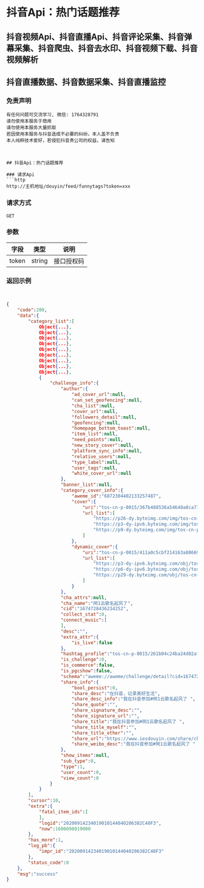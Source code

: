 # 抖音Api：热门话题推荐

## 抖音视频Api、抖音直播Api、抖音评论采集、抖音弹幕采集、抖音爬虫、抖音去水印、抖音视频下载、抖音视频解析
## 抖音直播数据、抖音数据采集、抖音直播监控

### 免责声明
```
有任何问题可交流学习, 微信: 1764328791
请勿使用本服务于商用
请勿使用本服务大量抓取
若因使用本服务与抖音造成不必要的纠纷，本人盖不负责
本人纯粹技术爱好，若侵犯抖音贵公司的权益，请告知
```
```


## 抖音Api：热门话题推荐

### 请求Api
```http
http://主机地址/douyin/feed/funnytags?token=xxx

```

### 

### 请求方式
```http
GET
```

### 

### 参数
| 字段 | 类型 | 说明 |
| --- | --- | --- |
| token | string | 接口授权码 |


### 

### 返回示例
```json


{
    "code":200,
    "data":{
        "category_list":[
            Object{...},
            Object{...},
            Object{...},
            Object{...},
            Object{...},
            Object{...},
            Object{...},
            Object{...},
            Object{...},
            {
                "challenge_info":{
                    "author":{
                        "ad_cover_url":null,
                        "can_set_geofencing":null,
                        "cha_list":null,
                        "cover_url":null,
                        "followers_detail":null,
                        "geofencing":null,
                        "homepage_bottom_toast":null,
                        "item_list":null,
                        "need_points":null,
                        "new_story_cover":null,
                        "platform_sync_info":null,
                        "relative_users":null,
                        "type_label":null,
                        "user_tags":null,
                        "white_cover_url":null
                    },
                    "banner_list":null,
                    "category_cover_info":{
                        "aweme_id":"6872304402133257487",
                        "cover":{
                            "uri":"tos-cn-p-0015/367b488536a54648a8ca71f62276b47d",
                            "url_list":[
                                "https://p26-dy.byteimg.com/img/tos-cn-p-0015/367b488536a54648a8ca71f62276b47d~noop.jpeg?from=2563711402_large",
                                "https://p3-dy-ipv6.byteimg.com/img/tos-cn-p-0015/367b488536a54648a8ca71f62276b47d~noop.jpeg?from=2563711402_large",
                                "https://p9-dy.byteimg.com/img/tos-cn-p-0015/367b488536a54648a8ca71f62276b47d~noop.jpeg?from=2563711402_large"
                            ]
                        },
                        "dynamic_cover":{
                            "uri":"tos-cn-p-0015/411a0c5cbf214163a88669531923b1bd_1600083062",
                            "url_list":[
                                "https://p3-dy-ipv6.byteimg.com/obj/tos-cn-p-0015/411a0c5cbf214163a88669531923b1bd_1600083062?from=2563711402_large",
                                "https://p6-dy-ipv6.byteimg.com/obj/tos-cn-p-0015/411a0c5cbf214163a88669531923b1bd_1600083062?from=2563711402_large",
                                "https://p29-dy.byteimg.com/obj/tos-cn-p-0015/411a0c5cbf214163a88669531923b1bd_1600083062?from=2563711402_large"
                            ]
                        }
                    },
                    "cha_attrs":null,
                    "cha_name":"罔1云歌名起风了",
                    "cid":"1674728436234252",
                    "collect_stat":0,
                    "connect_music":[
                    ],
                    "desc":"",
                    "extra_attr":{
                        "is_live":false
                    },
                    "hashtag_profile":"tos-cn-p-0015/261b04c24ba24d02afc39b762a5567e5",
                    "is_challenge":0,
                    "is_commerce":false,
                    "is_pgcshow":false,
                    "schema":"aweme://aweme/challenge/detail?cid=1674728436234252",
                    "share_info":{
                        "bool_persist":0,
                        "share_desc":"在抖音，记录美好生活",
                        "share_desc_info":"我在抖音参加#罔1云歌名起风了 ",
                        "share_quote":"",
                        "share_signature_desc":"",
                        "share_signature_url":"",
                        "share_title":"我在抖音参加#罔1云歌名起风了 ",
                        "share_title_myself":"",
                        "share_title_other":"",
                        "share_url":"https://www.iesdouyin.com/share/challenge/1674728436234252/?u_code=0",
                        "share_weibo_desc":"我在抖音参加#罔1云歌名起风了 "
                    },
                    "show_items":null,
                    "sub_type":0,
                    "type":1,
                    "user_count":0,
                    "view_count":0
                }
            }
        ],
        "cursor":10,
        "extra":{
            "fatal_item_ids":[
            ],
            "logid":"20200914234019010144040206382C40F3",
            "now":1600098019000
        },
        "has_more":1,
        "log_pb":{
            "impr_id":"20200914234019010144040206382C40F3"
        },
        "status_code":0
    },
    "msg":"success"
}
```


